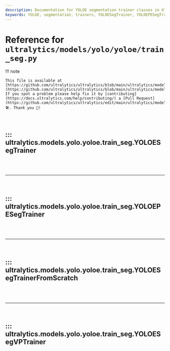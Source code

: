 ```yaml
---
description: Documentation for YOLOE segmentation trainer classes in Ultralytics, supporting different training approaches including standard training, linear probing, training from scratch, and visual prompt training.
keywords: YOLOE, segmentation, trainers, YOLOESegTrainer, YOLOEPESegTrainer, YOLOESegTrainerFromScratch, YOLOESegVPTrainer, linear probing, visual prompts, Ultralytics, deep learning
---
```


# Reference for `ultralytics/models/yolo/yoloe/train_seg.py`

!!! note

    This file is available at [https://github.com/ultralytics/ultralytics/blob/main/ultralytics/models/yolo/yoloe/train_seg.py](https://github.com/ultralytics/ultralytics/blob/main/ultralytics/models/yolo/yoloe/train_seg.py). If you spot a problem please help fix it by [contributing](https://docs.ultralytics.com/help/contributing/) a [Pull Request](https://github.com/ultralytics/ultralytics/edit/main/ultralytics/models/yolo/yoloe/train_seg.py) 🛠️. Thank you 🙏!

<br>

## ::: ultralytics.models.yolo.yoloe.train_seg.YOLOESegTrainer

<br><br><hr><br>

## ::: ultralytics.models.yolo.yoloe.train_seg.YOLOEPESegTrainer

<br><br><hr><br>

## ::: ultralytics.models.yolo.yoloe.train_seg.YOLOESegTrainerFromScratch

<br><br><hr><br>

## ::: ultralytics.models.yolo.yoloe.train_seg.YOLOESegVPTrainer

<br><br>
